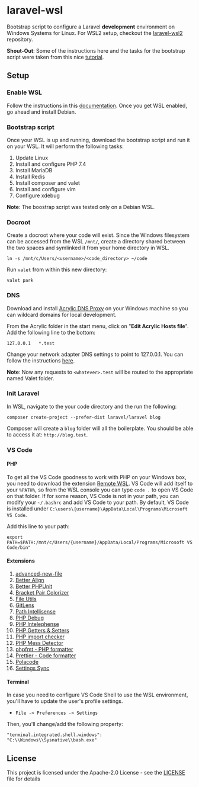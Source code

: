 # laravel-wsl

Bootstrap script to configure a Laravel **development** environment on Windows Systems for Linux. For WSL2 setup, checkout the [laravel-wsl2](https://github.com/rlunardelli/laravel-wsl2) repository.

**Shout-Out**: Some of the instructions here and the tasks for the bootstrap script were taken from this nice [tutorial](https://dev-squared.com/2018/05/15/getting-started-with-laravel-development-on-windows-subsystem-for-linux-with-vs-code-a-complete-guide/).

## Setup

### Enable WSL

Follow the instructions in this [documentation](https://docs.microsoft.com/en-us/windows/wsl/install-win10). Once you get WSL enabled, go ahead and install Debian.

### Bootstrap script

Once your WSL is up and running, download the bootstrap script and run it on your WSL. It will perform the following tasks:

1. Update Linux
2. Install and configure PHP 7.4
3. Install MariaDB
4. Install Redis
5. Install composer and valet
6. Install and configure vim
7. Configure xdebug

**Note**: The boostrap script was tested only on a Debian WSL.

### Docroot

Create a docroot where your code will exist. Since the Windows filesystem can be accessed from the WSL `/mnt/`, create a directory shared between the two spaces and symlinked it from your home directory in WSL.

```
ln -s /mnt/c/Users/<username>/<code_directory> ~/code
```

Run `valet` from within this new directory:

```
valet park
```

### DNS

Download and install [Acrylic DNS Proxy](http://mayakron.altervista.org/wikibase/show.php?id=AcrylicHome) on your Windows machine so you can wildcard domains for local development.

From the Acrylic folder in the start menu, click on "**Edit Acrylic Hosts file**". Add the following line to the bottom:

```
127.0.0.1   *.test
```

Change your network adapter DNS settings to point to 127.0.0.1. You can follow the instructions [here](https://www.windowscentral.com/how-change-your-pcs-dns-settings-windows-10).

**Note**: Now any requests to `<whatever>.test` will be routed to the appropriate named Valet folder.

### Init Laravel

In WSL, navigate to the your code directory and the run the following:

```
composer create-project --prefer-dist laravel/laravel blog
```

Composer will create a `blog` folder will all the boilerplate. You should be able to access it at: ``http://blog.test``.

### VS Code

#### PHP

To get all the VS Code goodness to work with PHP on your Windows box, you need to download the extension [Remote WSL](https://code.visualstudio.com/remote-tutorials/wsl/run-in-wsl). VS Code will add itself to your `%PATH%`, so from the WSL console you can type `code .` to open VS Code on that folder. If for some reason, VS Code is not in your path, you can modify your `~/.bashrc` and add VS Code to your path. By default, VS Code is installed under `C:\users\{username}\AppData\Local\Programs\Microsoft VS Code`.

Add this line to your path:

```
export PATH=$PATH:/mnt/c/Users/{username}/AppData/Local/Programs/Microsoft VS Code/bin"
```

#### Extensions

1. [advanced-new-file](https://marketplace.visualstudio.com/items?itemName=patbenatar.advanced-new-file)
2. [Better Align](https://marketplace.visualstudio.com/items?itemName=wwm.better-align)
3. [Better PHPUnit](https://marketplace.visualstudio.com/items?itemName=calebporzio.better-phpunit)
4. [Bracket Pair Colorizer](https://marketplace.visualstudio.com/items?itemName=CoenraadS.bracket-pair-colorizer)
5. [File Utils](https://marketplace.visualstudio.com/items?itemName=sleistner.vscode-fileutils)
6. [GitLens](https://marketplace.visualstudio.com/items?itemName=eamodio.gitlens)
7. [Path Intellisense](https://marketplace.visualstudio.com/items?itemName=christian-kohler.path-intellisense)
8. [PHP Debug](https://marketplace.visualstudio.com/items?itemName=felixfbecker.php-debug)
9. [PHP Intelephense](https://marketplace.visualstudio.com/items?itemName=bmewburn.vscode-intelephense-client)
10. [PHP Getters & Setters](https://marketplace.visualstudio.com/items?itemName=phproberto.vscode-php-getters-setters)
11. [PHP import checker](https://marketplace.visualstudio.com/items?itemName=marabesi.php-import-checker)
12. [PHP Mess Detector](https://marketplace.visualstudio.com/items?itemName=ecodes.vscode-phpmd)
13. [phpfmt - PHP formatter](https://marketplace.visualstudio.com/items?itemName=kokororin.vscode-phpfmt)
14. [Prettier - Code formatter](https://marketplace.visualstudio.com/items?itemName=esbenp.prettier-vscode)
15. [Polacode](https://marketplace.visualstudio.com/items?itemName=pnp.polacode)
16. [Settings Sync](https://marketplace.visualstudio.com/items?itemName=Shan.code-settings-sync)

#### Terminal

In case you need to configure VS Code Shell to use the WSL environment, you'll have to update the user's profile settings.

* `File -> Preferences -> Settings`

Then, you'll change/add the following property:

```
"terminal.integrated.shell.windows": "C:\\Windows\\Sysnative\\bash.exe"
```

## License

This project is licensed under the Apache-2.0 License - see the [LICENSE](LICENSE) file for details
